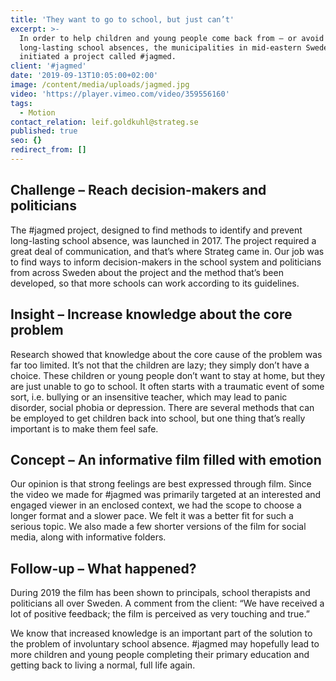 ```yaml
---
title: 'They want to go to school, but just can’t'
excerpt: >-
  In order to help children and young people come back from – or avoid –
  long-lasting school absences, the municipalities in mid-eastern Sweden have
  initiated a project called #jagmed.
client: '#jagmed'
date: '2019-09-13T10:05:00+02:00'
image: /content/media/uploads/jagmed.jpg
video: 'https://player.vimeo.com/video/359556160'
tags:
  - Motion
contact_relation: leif.goldkuhl@strateg.se
published: true
seo: {}
redirect_from: []
---
```

## Challenge – Reach decision-makers and politicians

The #jagmed project, designed to find methods to identify and prevent long-lasting school absence, was launched in 2017. The project required a great deal of communication, and that’s where Strateg came in. Our job was to find ways to inform decision-makers in the school system and politicians from across Sweden about the project and the method that’s been developed, so that more schools can work according to its guidelines.

## Insight – Increase knowledge about the core problem

Research showed that knowledge about the core cause of the problem was far too limited. It’s not that the children are lazy; they simply don’t have a choice. These children or young people don’t want to stay at home, but they are just unable to go to school. It often starts with a traumatic event of some sort, i.e. bullying or an insensitive teacher, which may lead to panic disorder, social phobia or depression. There are several methods that can be employed to get children back into school, but one thing that’s really important is to make them feel safe.

## Concept – An informative film filled with emotion

Our opinion is that strong feelings are best expressed through film. Since the video we made for #jagmed was primarily targeted at an interested and engaged viewer in an enclosed context, we had the scope to choose a longer format and a slower pace. We felt it was a better fit for such a serious topic. We also made a few shorter versions of the film for social media, along with informative folders.

## Follow-up – What happened?

During 2019 the film has been shown to principals, school therapists and politicians all over Sweden. A comment from the client: “We have received a lot of positive feedback; the film is perceived as very touching and true.” 

We know that increased knowledge is an important part of the solution to the problem of involuntary school absence. #jagmed may hopefully lead to more children and young people completing their primary education and getting back to living a normal, full life again.
